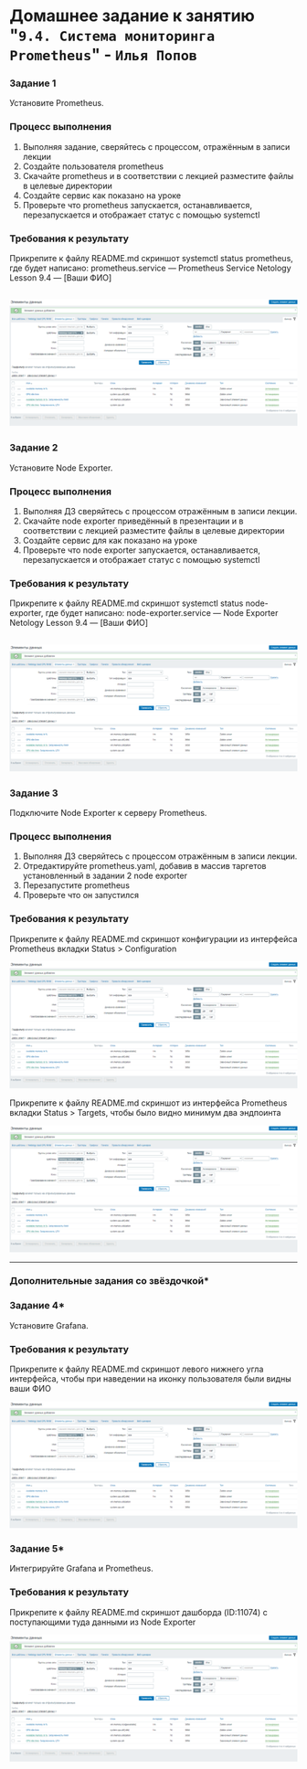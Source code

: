 # Домашнее задание к занятию "`9.4. Система мониторинга Prometheus`" - `Илья Попов`


### Задание 1

Установите Prometheus.

### Процесс выполнения

1. Выполняя задание, сверяйтесь с процессом, отражённым в записи лекции
2. Создайте пользователя prometheus
3. Скачайте prometheus и в соответствии с лекцией разместите файлы в целевые директории
4. Создайте сервис как показано на уроке
5. Проверьте что prometheus запускается, останавливается, перезапускается и отображает статус с помощью systemctl

### Требования к результату

Прикрепите к файлу README.md скриншот systemctl status prometheus, где будет написано: prometheus.service — Prometheus Service Netology Lesson 9.4 — [Ваши ФИО]


![Задание 1](https://github.com/ip75wester/Monitoring-hw/blob/main/7.PNG)
---

### Задание 2

Установите Node Exporter.

### Процесс выполнения

1. Выполняя ДЗ сверяйтесь с процессом отражённым в записи лекции.
2. Скачайте node exporter приведённый в презентации и в соответствии с лекцией разместите файлы в целевые директории
3. Создайте сервис для как показано на уроке
4. Проверьте что node exporter запускается, останавливается, перезапускается и отображает статус с помощью systemctl

### Требования к результату

Прикрепите к файлу README.md скриншот systemctl status node-exporter, где будет написано: node-exporter.service — Node Exporter Netology Lesson 9.4 — [Ваши ФИО]


![Задание 2](https://github.com/ip75wester/Monitoring-hw/blob/main/7.PNG)
---


### Задание 3

Подключите Node Exporter к серверу Prometheus.

### Процесс выполнения

1. Выполняя ДЗ сверяйтесь с процессом отражённым в записи лекции.
2. Отредактируйте prometheus.yaml, добавив в массив таргетов установленный в задании 2 node exporter
3. Перезапустите prometheus
4. Проверьте что он запустился

### Требования к результату

 Прикрепите к файлу README.md скриншот конфигурации из интерфейса Prometheus вкладки Status > Configuration
 
![Задание 3](https://github.com/ip75wester/Monitoring-hw/blob/main/7.PNG)
 
 Прикрепите к файлу README.md скриншот из интерфейса Prometheus вкладки Status > Targets, чтобы было видно минимум два эндпоинта
 
![Задание 3](https://github.com/ip75wester/Monitoring-hw/blob/main/7.PNG)


---

### Дополнительные задания со звёздочкой*

### Задание 4*

Установите Grafana.

### Требования к результату

Прикрепите к файлу README.md скриншот левого нижнего угла интерфейса, чтобы при наведении на иконку пользователя были видны ваши ФИО

![Задание 4](https://github.com/ip75wester/Monitoring-hw/blob/main/7.PNG)

### Задание 5*

Интегрируйте Grafana и Prometheus.

### Требования к результату

Прикрепите к файлу README.md скриншот дашборда (ID:11074) с поступающими туда данными из Node Exporter

![Задание 5](https://github.com/ip75wester/Monitoring-hw/blob/main/7.PNG)



